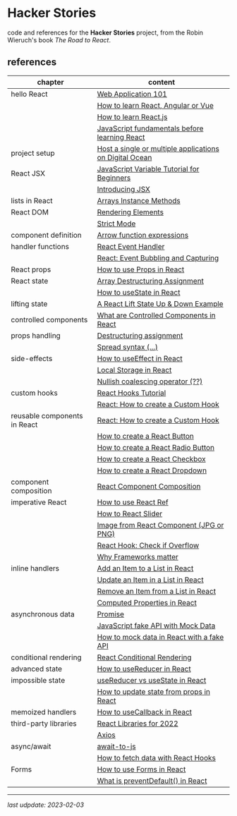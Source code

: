 # Hacker Stories

code and references for the **Hacker Stories** project, from the Robin Wieruch's book _The Road to React_.

## references

| chapter | content |
|---|---|
| hello React | [Web Application 101](https://www.robinwieruch.de/web-applications/) |
|   | [How to learn React, Angular or Vue](https://www.robinwieruch.de/how-to-learn-framework/) |
|   | [How to learn React.js](https://www.robinwieruch.de/learn-react-js/) |
|   | [JavaScript fundamentals before learning React](https://www.robinwieruch.de/javascript-fundamentals-react-requirements/) |
| project setup | [Host a single or multiple applications on Digital Ocean](https://www.robinwieruch.de/deploy-applications-digital-ocean/) |
| React JSX | [JavaScript Variable Tutorial for Beginners](https://www.robinwieruch.de/javascript-variable/) |
|   | [Introducing JSX](https://reactjs.org/docs/introducing-jsx.html) |
| lists in React | [Arrays Instance Methods](https://developer.mozilla.org/en-US/docs/Web/JavaScript/Reference/Global_Objects/Array#instance_methods) |
| React DOM | [Rendering Elements](https://reactjs.org/docs/rendering-elements.html) |
|   | [Strict Mode](https://reactjs.org/docs/strict-mode.html) |
| component definition | [Arrow function expressions](https://courses.robinwieruch.de/p/the-road-to-learn-react) |
| handler functions | [React Event Handler](https://www.robinwieruch.de/react-event-handler/) |
|   | [React: Event Bubbling and Capturing](https://www.robinwieruch.de/react-event-bubbling-capturing/) |
| React props | [How to use Props in React](https://www.robinwieruch.de/react-pass-props-to-component/) |
| React state | [Array Destructuring Assignment](https://developer.mozilla.org/en-US/docs/Web/JavaScript/Reference/Operators/Destructuring_assignment#array_destructuring) |
|   | [How to useState in React](https://www.robinwieruch.de/react-usestate-hook/) |
| lifting state | [A React Lift State Up & Down Example](https://www.robinwieruch.de/react-lift-state/) |
| controlled components | [What are Controlled Components in React](https://www.robinwieruch.de/react-controlled-components/)
| props handling | [Destructuring assignment](https://developer.mozilla.org/en-US/docs/Web/JavaScript/Reference/Operators/Destructuring_assignment) |
|   | [Spread syntax (...)](https://developer.mozilla.org/en-US/docs/Web/JavaScript/Reference/Operators/Spread_syntax) |
| side-effects | [How to useEffect in React](https://www.robinwieruch.de/react-useeffect-hook/) |
|   | [Local Storage in React](https://www.robinwieruch.de/local-storage-react/) |
|   | [Nullish coalescing operator (??)](https://developer.mozilla.org/en-US/docs/Web/JavaScript/Reference/Operators/Nullish_coalescing) |
| custom hooks | [React Hooks Tutorial](https://www.robinwieruch.de/react-hooks/) |
|   | [React: How to create a Custom Hook](https://www.robinwieruch.de/react-custom-hook/) |
| reusable components in React | [React: How to create a Custom Hook](https://www.robinwieruch.de/react-reusable-components/) |
|   | [How to create a React Button](https://www.robinwieruch.de/react-button/) |
|   | [How to create a React Radio Button](https://www.robinwieruch.de/react-radio-button/) |
|   | [How to create a React Checkbox](https://www.robinwieruch.de/react-checkbox/) |
|   | [How to create a React Dropdown](https://www.robinwieruch.de/react-dropdown/) |
| component composition | [React Component Composition](https://www.robinwieruch.de/react-component-composition/) |
| imperative React | [How to use React Ref](https://www.robinwieruch.de/react-ref/) |
|   | [How to React Slider](https://www.robinwieruch.de/react-slider/) |
|   | [Image from React Component (JPG or PNG)](https://www.robinwieruch.de/react-component-to-image/) |
|   | [React Hook: Check if Overflow](https://www.robinwieruch.de/react-custom-hook-check-if-overflow/) |
|   | [Why Frameworks matter](https://www.robinwieruch.de/why-frameworks-matter/) |
| inline handlers | [Add an Item to a List in React](https://www.robinwieruch.de/react-add-item-to-list/) |
|   | [Update an Item in a List in React](https://www.robinwieruch.de/react-update-item-in-list/) |
|   | [Remove an Item from a List in React](https://www.robinwieruch.de/react-remove-item-from-list/) |
|   | [Computed Properties in React](https://www.robinwieruch.de/react-computed-properties/) |
| asynchronous data | [Promise](https://developer.mozilla.org/en-US/docs/Web/JavaScript/Reference/Global_Objects/Promise) |
|   | [JavaScript fake API with Mock Data](https://www.robinwieruch.de/javascript-fake-api/) |
|   | [How to mock data in React with a fake API](https://www.robinwieruch.de/react-mock-data/) |
| conditional rendering | [React Conditional Rendering](https://www.robinwieruch.de/conditional-rendering-react/) |
| advanced state | [How to useReducer in React](https://www.robinwieruch.de/react-usereducer-hook/) |
| impossible state | [useReducer vs useState in React](https://www.robinwieruch.de/react-usereducer-vs-usestate/) |
|   | [How to update state from props in React](https://www.robinwieruch.de/react-derive-state-props/) |
| memoized handlers | [How to useCallback in React](https://www.robinwieruch.de/react-usecallback-hook/) |
| third-party libraries | [React Libraries for 2022](https://www.robinwieruch.de/react-libraries/) |
|  | [Axios](https://axios-http.com/) |
| async/await | [await-to-js](https://www.npmjs.com/package/await-to-js) |
|   | [How to fetch data with React Hooks](https://www.robinwieruch.de/react-hooks-fetch-data/) |
| Forms | [How to use Forms in React](https://www.robinwieruch.de/react-form/) |
|   | [What is preventDefault() in React](https://www.robinwieruch.de/react-preventdefault/) |

---
_last udpdate: 2023-02-03_
